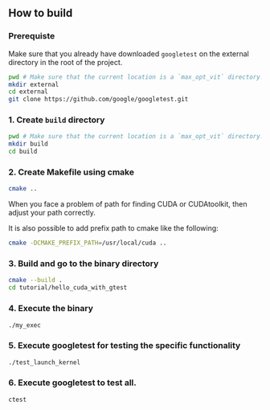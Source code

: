 ## How to build
### Prerequiste
Make sure that you already have downloaded `googletest` on the external directory in the root of the project.
```bash
pwd # Make sure that the current location is a `max_opt_vit` directory.
mkdir external
cd external
git clone https://github.com/google/googletest.git
```

### 1. Create `build` directory
```bash
pwd # Make sure that the current location is a `max_opt_vit` directory.
mkdir build
cd build
```

### 2. Create Makefile using cmake
```bash
cmake ..
```
When you face a problem of path for finding CUDA or CUDAtoolkit, then adjust your path correctly.

It is also possible to add prefix path to cmake like the following:

```bash
cmake -DCMAKE_PREFIX_PATH=/usr/local/cuda ..
```

### 3. Build and go to the binary directory
```bash
cmake --build .
cd tutorial/hello_cuda_with_gtest
```

### 4. Execute the binary
```bash
./my_exec
```

### 5. Execute googletest for testing the specific functionality
```bash
./test_launch_kernel
```

### 6. Execute googletest to test all.
```bash
ctest
```
